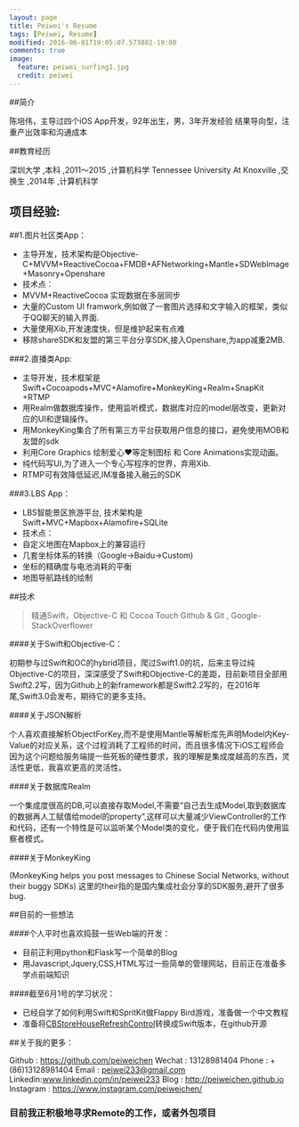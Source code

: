 ```yaml
---
layout: page
title: Peiwei's Resume
tags: [Peiwei, Resume]
modified: 2016-06-01T19:05:07.573882-19:00
comments: true
image:
  feature: peiwei_surfing1.jpg
  credit: peiwei
---
```


##简介	

陈培伟，主导过四个iOS App开发，92年出生，男，3年开发经验
结果导向型，注重产出效率和沟通成本

##教育经历

深圳大学 ,本科 ,2011～2015 ,计算机科学
Tennessee University At Knoxville ,交换生 ,2014年 ,计算机科学

## 项目经验:


##1.图片社区类App：

* 主导开发，技术架构是Objective-C+MVVM+ReactiveCocoa+FMDB+AFNetworking+Mantle+SDWebImage+Masonry+Openshare
* 技术点：
* MVVM+ReactiveCocoa 实现数据在多层同步
* 大量的Custom UI framwork,例如做了一套图片选择和文字输入的框架，类似于QQ聊天的输入界面.
* 大量使用Xib,开发速度快，但是维护起来有点难
* 移除shareSDK和友盟的第三平台分享SDK,接入Openshare,为app减重2MB.

###2.直播类App: 

* 主导开发，技术框架是 Swift+Cocoapods+MVC+Alamofire+MonkeyKing+Realm+SnapKit +RTMP
* 用Realm做数据库操作，使用监听模式，数据库对应的model层改变，更新对应的UI和逻辑操作。
* 用MonkeyKing集合了所有第三方平台获取用户信息的接口，避免使用MOB和友盟的sdk
* 利用Core Graphics 绘制爱心❤️等定制图标 和 Core Animations实现动画。
* 纯代码写UI,为了进入一个专心写程序的世界，弃用Xib.
* RTMP可有效降低延迟,IM准备接入融云的SDK




###3.LBS App：

* LBS智能景区旅游平台,  技术架构是 Swift+MVC+Mapbox+Alamofire+SQLite
* 技术点：
* 自定义地图在Mapbox上的兼容运行
* 几套坐标体系的转换（Google->Baidu->Custom)
* 坐标的精确度与电池消耗的平衡
* 地图导航路线的绘制




##技术

> 精通Swift，Objective-C 和 Cocoa Touch
> Github & Git , Google-StackOverflower

####关于Swift和Objective-C：

初期参与过Swift和OC的hybrid项目，爬过Swift1.0的坑，后来主导过纯Objective-C的项目，深深感受了Swift和Objective-C的差距，目前新项目全部用Swift2.2写，因为Github上的新framework都是Swift2.2写的，在2016年尾,Swift3.0会发布，期待它的更多支持。

####关于JSON解析

个人喜欢直接解析ObjectForKey,而不是使用Mantle等解析库先声明Model内Key-Value的对应关系，这个过程消耗了工程师的时间，而且很多情况下iOS工程师会因为这个问题给服务端提一些死板的硬性要求，我的理解是集成度越高的东西，灵活性更低，我喜欢更高的灵活性。


####关于数据库Realm

一个集成度很高的DB,可以直接存取Model,不需要“自己去生成Model,取到数据库的数据再人工赋值给model的property”,这样可以大量减少ViewController的工作和代码，还有一个特性是可以监听某个Model类的变化，便于我们在代码内使用监察者模式。

####关于MonkeyKing

(MonkeyKing helps you post messages to Chinese Social Networks, without their buggy SDKs) 这里的their指的是国内集成社会分享的SDK服务,避开了很多bug.


##目前的一些想法

####个人平时也喜欢捣鼓一些Web端的开发：

* 目前正利用python和Flask写一个简单的Blog
* 用Javascript,Jquery,CSS,HTML写过一些简单的管理网站，目前正在准备多学点前端知识

####截至6月1号的学习状况：

* 已经自学了如何利用Swift和SpritKit做Flappy Bird游戏，准备做一个中文教程
* 准备将<a markdown="0" href="https://github.com/coolbeet/CBStoreHouseRefreshControl" class="btn">CBStoreHouseRefreshControl</a>转换成Swift版本，在github开源



##关于我的更多：


Github  : https://github.com/peiweichen
Wechat : 13128981404
Phone   : +(86)13128981404
Email    : peiwei233@gmail.com
Linkedin:www.linkedin.com/in/peiwei233
Blog       :  http://peiweichen.github.io
Instagram : https://www.instagram.com/peiweichen/



### 目前我正积极地寻求Remote的工作，或者外包项目


